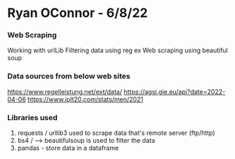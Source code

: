 # Ryan OConnor - 6/8/22

### Web Scraping
Working with urlLib
Filtering data using reg ex
Web scraping using beautiful soup

### Data sources from below web sites
https://www.regelleistung.net/ext/data/
https://agsi.gie.eu/api?date=2022-04-06
https://www.iplt20.com/stats/men/2021

### Libraries used
1. requests / urllib3 used to scrape data that's remote server (ftp/http)
2. bs4 / --> beautifulsoup is used to filter the data
3. pandas - store data in a dataframe 